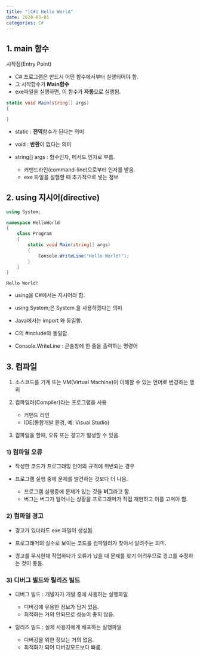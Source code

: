 ```yaml
---
title: "[C#] Hello World"
date: 2020-05-01
categories: C#
---
```


## 1. main 함수

시작점(Entry Point)
    
- C# 프로그램은 반드시 어떤 함수에서부터 실행되어야 함.
- 그 시작함수가 **Main함수**
- exe파일을 실행하면, 이 함수가 **자동**으로 실행됨.

```csharp
static void Main(string[] args)
{

}
```

- static : **전역**함수가 된다는 의미

- void : **반환**이 없다는 의미

- string[] args : 함수인자, 메서드 인자로 부름.
    - 커맨드라인(command-line)으로부터 인자를 받음.
    - exe 파일을 실행할 때 추가적으로 넣는 정보


## 2. using 지시어(directive)

```csharp
using System;

namespace HelloWorld
{
    class Program
    {
        static void Main(string[] args)
        {
            Console.WriteLine("Hello World!");
        }
    }
}
```

```
Hello World!
```

- using을 C#에서는 지시어라 함.

- using System;은 System 을 사용하겠다는 의미

- Java에서는 import 와 동일함.

- C의 #include와 동일함.

- Console.WriteLine : 콘솔창에 한 줄을 출력하는 명령어


## 3. 컴파일

1. 소스코드를 기계 또는 VM(Virtual Machine)이 이해할 수 있는 언어로 변경하는 행위

2. 컴파일러(Compiler)라는 프로그램을 사용
    - 커맨드 라인
    - IDE(통합개발 환경, 예: Visual Studio)

3. 컴파일을 할때, 오류 또는 경고가 발생할 수 있음.

### 1) 컴파일 오류

- 작성한 코드가 프로그래밍 언어의 규격에 위반되는 경우

- 프로그램 실행 중에 문제를 발견하는 것보다 더 나음.

    - 프로그램 실행중에 문제가 있는 것을 **버그**라고 함.
    - 버그는 버그가 일어나는 상황을 프로그래머가 직접 재현하고 이를 고쳐야 함.

### 2) 컴파일 경고

- 경고가 있더라도 exe 파일이 생성됨.

- 프로그래머의 실수로 보이는 코드를 컴파일러가 찾아서 알려주는 의미.

- 경고를 무시한채 작업하다가 오류가 났을 때 문제를 찾기 어려우므로 경고를 수정하는 것이 좋음.


### 3) 디버그 빌드와 릴리즈 빌드

- 디버그 빌드 : 개발자가 개발 중에 사용하는 실행파일

    - 디버깅에 유용한 정보가 담겨 있음.
    - 최적화는 거의 안되므로 성능이 좋지 않음.

- 릴리즈 빌드 : 실제 사용자에게 배포하는 실행파일

    - 디버깅을 위한 정보는 거의 없음.
    - 최적화가 되어 디버깅모드보다 빠름.